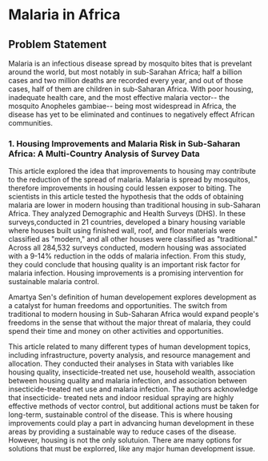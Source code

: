 # Malaria in Africa
## Problem Statement
Malaria is an infectious disease spread by mosquito bites that is prevelant around the world, but most notably in sub-Sarahan Africa; half a billion cases and two million deaths are recorded every year, and out of those cases, half of them are children in sub-Saharan Africa.  With poor housing, inadequate health care, and the most effective malaria vector-- the mosquito Anopheles gambiae-- being most widespread in Africa, the disease has yet to be eliminated and continues to negatively effect African communities. 
 
### 1. Housing Improvements and Malaria Risk in Sub-Saharan Africa: A Multi-Country Analysis of Survey Data

This article explored the idea that improvements to housing may contribute to the reduction of the spread of malaria.  Malaria is spread by mosquitos, therefore improvements in housing could lessen exposer to biting.  The scientists in this article tested the hypothesis that the odds of obtaining malaria are lower in modern housing than traditional housing in sub-Saharan Africa. They analyzed Demographic and Health Surveys (DHS). In these surveys,conducted in 21 countries, developed a binary housing variable where houses built using finished wall, roof, and floor materials were classified as "modern," and all other houses were classified as "traditional."  Across all 284,532 surveys conducted, modern housing was associated with a 9-14% reduction in the odds of malaria infection.  From this study, they could conclude that housing quality is an important risk factor for malaria infection.  Housing improvements is a promising intervention for sustainable malaria control.  

Amartya Sen's definition of human developement explores development as a catalyst for human freedoms and opportunities.  The switch from traditional to modern housing in Sub-Saharan Africa would expand people's freedoms in the sense that without the major threat of malaria, they could spend their time and money on other activities and opportunities.   

This article related to many different types of human development topics, including infrastructure, poverty analysis, and resource management and allocation. They conducted their analyses in Stata with variables like housing quality, insecticide-treated net use, household wealth, association between housing quality and malaria infection, and association between insecticide-treated net use and malaria infection. The authors acknowledge that insecticide- treated nets and indoor residual spraying are highly effective methods of vector control, but additional actions must be taken for long-term, sustainable control of the disease.  This is where housing improvements could play a part in advancing human development in these areas by providing a sustainable way to reduce cases of the disease.  However, housing is not the only solutuion.  There are many options for solutions that must be explorred, like any major human development issue. 

